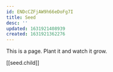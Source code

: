 ```yaml
---
id: ENDcCZFjAW9h66eDoFg7I
title: Seed
desc: ''
updated: 1631921408939
created: 1631921362276
---
```



This is a page. Plant it and watch it grow.

[[seed.child]]
